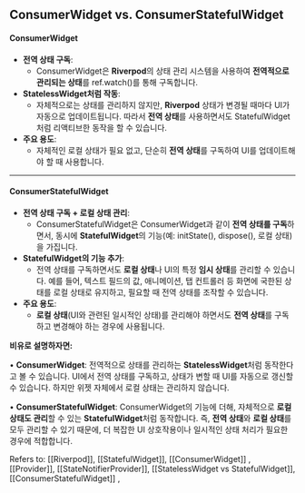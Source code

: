 ## ConsumerWidget vs. ConsumerStatefulWidget ##
#### ConsumerWidget ####

- **전역 상태 구독**: 
	- ConsumerWidget은 **Riverpod**의 상태 관리 시스템을 사용하여 **전역적으로 관리되는 상태**를 ref.watch()를 통해 구독합니다.
- **StatelessWidget처럼 작동**: 
	- 자체적으로는 상태를 관리하지 않지만, **Riverpod** 상태가 변경될 때마다 UI가 자동으로 업데이트됩니다. 따라서 **전역 상태**를 사용하면서도 StatefulWidget처럼 리액티브한 동작을 할 수 있습니다.
- **주요 용도**: 
	- 자체적인 로컬 상태가 필요 없고, 단순히 **전역 상태**를 구독하여 UI를 업데이트해야 할 때 사용합니다.

--- 

#### ConsumerStatefulWidget ####

- **전역 상태 구독 + 로컬 상태 관리**: 
	- ConsumerStatefulWidget은 ConsumerWidget과 같이 **전역 상태를 구독**하면서, 동시에 **StatefulWidget**의 기능(예: initState(), dispose(), 로컬 상태)을 가집니다.
- **StatefulWidget의 기능 추가**: 
	- 전역 상태를 구독하면서도 **로컬 상태**나 UI의 특정 **임시 상태**를 관리할 수 있습니다. 예를 들어, 텍스트 필드의 값, 애니메이션, 탭 컨트롤러 등 화면에 국한된 상태를 로컬 상태로 유지하고, 필요할 때 전역 상태를 조작할 수 있습니다.
- **주요 용도**: 
	- **로컬 상태**(UI와 관련된 일시적인 상태)를 관리해야 하면서도 **전역 상태**를 구독하고 변경해야 하는 경우에 사용됩니다.

  

**비유로 설명하자면:**

• **ConsumerWidget**: 전역적으로 상태를 관리하는 **StatelessWidget**처럼 동작한다고 볼 수 있습니다. UI에서 전역 상태를 구독하고, 상태가 변할 때 UI를 자동으로 갱신할 수 있습니다. 하지만 위젯 자체에서 로컬 상태는 관리하지 않습니다.

• **ConsumerStatefulWidget**: ConsumerWidget의 기능에 더해, 자체적으로 **로컬 상태도 관리**할 수 있는 **StatefulWidget**처럼 동작합니다. 즉, **전역 상태**와 **로컬 상태**를 모두 관리할 수 있기 때문에, 더 복잡한 UI 상호작용이나 일시적인 상태 처리가 필요한 경우에 적합합니다.

Refers to: [[Riverpod]], [[StatefulWidget]], [[ConsumerWidget]] , [[Provider]], [[StateNotifierProvider]], [[StatelessWidget vs StatefulWidget]],[[ConsumerStatefulWidget]] ,